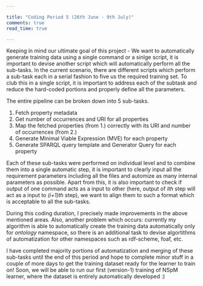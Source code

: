```yaml
---

title: "Coding Period 5 (26th June - 9th July)"
comments: true
read_time: true

---
```


Keeping in mind our ultimate goal of this project - We want to automatically generate training data using a single command or a sinlge script, it is important to devise another script which will automatically perform all the sub-tasks. In the current scenario, there are different scripts which perform a sub-task each in a serial fashion to five us the required training set. To club this in a single script, it is important to address each of the subtask and reduce the hard-coded portions and properly define all the parameters. 

The entire pipeline can be broken down into 5 sub-tasks. 
1. Fetch property metadata
2. Get number of occurrences and URI for all properties
3. Map the fetched properties (from 1.) correctly with its URI and number of occurrences (from 2.)
4. Generate Minimal Viable Expression (MVE) for each property
5. Generate SPARQL query template and Generator Query for each property

Each of these sub-tasks were performed on individual level and to combine them into a single automatic step, it is important to clearly input all the requirement parameters including all the files and automize as many internal parameters as possible. Apart from this, it is also important to check if output of one command acts as a input to other (here, output of *ith* step will act as a input to *(i+1)th* step), we want to align them to such a format which is acceptable to all the sub-tasks.

During this coding duration, I precisely made improvements in the above mentioned areas. Also, another problem which occurs: currently my algorithm is able to automatically create the training data automatically only for *ontology* namespace, so there is an additional task to devise algortithms of automatization for other namespaces such as rdf-scheme, foaf, etc.

I have completed majority portions of automatization and merging of these sub-tasks until the end of this period and hope to complete minor stuff in a couple of more days to get the training dataset ready for the learner to train on! Soon, we will be able to run our first (version-1) training of NSpM learner, where the dataset is entirely automatically developed :)

